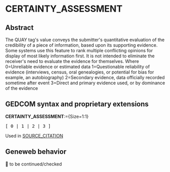﻿# CERTAINTY_ASSESSMENT
## Abstract
The QUAY tag's value conveys the submitter's quantitative evaluation of the credibility of a piece of
information, based upon its supporting evidence. Some systems use this feature to rank multiple
conflicting opinions for display of most likely information first. It is not intended to eliminate the
receiver's need to evaluate the evidence for themselves.
Where
0=Unreliable evidence or estimated data
1=Questionable reliability of evidence (interviews, census, oral genealogies, or potential for bias for example, an autobiography)
2=Secondary evidence, data officially recorded sometime after event
3=Direct and primary evidence used, or by dominance of the evidence


## GEDCOM syntax and proprietary extensions

**CERTAINTY_ASSESSMENT**:={Size=1:1}
<pre>
[ 0 | 1 | 2 | 3 ]
</pre>
Used in <a href=Ged.SOURCE_CITATION.md>SOURCE_CITATION</a><br />


## Geneweb behavior



🚧 to be continued/checked

